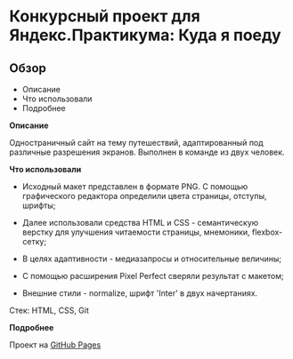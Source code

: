 # Конкурсный проект для Яндекс.Практикума: Куда я поеду

## Обзор
* Описание
* Что использовали
* Подробнее

**Описание**

Одностраничный сайт на тему путешествий, адаптированный под различные разрешения экранов. Выполнен в команде из двух человек.

**Что использовали**

  *  Исходный макет представлен в формате PNG. С помощью графического редактора определили цвета страницы, отступы, шрифты;
    
  *  Далее использовали средства HTML и CSS - семантическую верстку для улучшения читаемости страницы, мнемоники, flexbox-сетку;

  *  В целях адаптивности - медиазапросы и относительные величины;
 
  *  С помощью расширения Pixel Perfect сверяли результат с макетом;
    
  *  Внешние стили - normalize, шрифт 'Inter' в двух начертаниях.

Стек: HTML, CSS, Git

**Подробнее**

Проект на [GitHub Pages](https://allxy.github.io/kuda-ya-poedu/)
